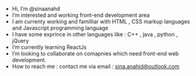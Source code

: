 - Hi, I’m @sinaanahd
- I’m interested and working front-end development area
- I am currenty working and familliar with HTML , CSS markup languages and Javascript programming language
- I have some exprince in other languages like : C++ , java , python , jQuery
- I’m currently learning ReactJs
- I’m looking to collaborate on comapnies which need front-end web development.
- How to reach me : contact me via email : sina.anahid@outlook.com

<!---
sinaanahd/sinaanahd is a ✨ special ✨ repository because its `README.md` (this file) appears on your GitHub profile.
You can click the Preview link to take a look at your changes.
--->
